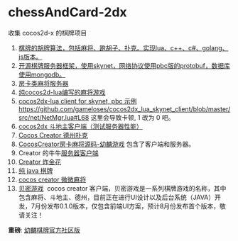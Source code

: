 # chessAndCard-2dx
收集 cocos2d-x 的棋牌项目

1. [棋牌的胡牌算法，包括麻将、跑胡子、扑克。实现lua、c++、c#、golang、js版本。](https://github.com/yuanfengyun/qipai)
2. [开源棋牌服务器框架，使用skynet，网络协议使用pbc版的protobuf，数据库使用mongodb。](https://github.com/yuanfengyun/chess_server)
3. [房卡类麻将服务器](https://github.com/yuanfengyun/mj_server)
4. [纯cocos2d-lua编写的麻将游戏](https://github.com/yuanfengyun/mj_client)
5. [cocos2dx-lua client for skynet, pbc 示例](https://github.com/gameloses/cocos2dx_lua_skynet_client) https://github.com/gameloses/cocos2dx_lua_skynet_client/blob/master/src/net/NetMgr.lua#L68 这里会导致卡顿, 1 改为 0 吧。
6. [cocos2dx 斗地主客户端（测试服务器性能）](https://github.com/gameloses/doudizhu)
7. [Cocos Creator 德州扑克](https://github.com/tiancityycf/cocos)
8. [CocosCreator房卡麻将源码-幼麟游戏](http://store.cocos.com/stuff/show/178902.html) 包含了客户端和服务器。
9. Creator 的牛牛[服务器](https://github.com/cqyuanyou/niuniuNodeJS)[客户端](https://github.com/cqyuanyou/niuniuapp)
10. [Creator 炸金花](https://github.com/gjh1987/cccGame/)
11. [纯 java 棋牌](http://git.oschina.net/beimigame/beimi)
12. [cocos creator 微微麻将](https://github.com/jimheaven/weiweimajiang)
13. [贝密游戏](https://gitee.com/beimigame/beimi)  cocos creator 客户端，贝密游戏是一系列棋牌游戏的名称，其中包含麻将、斗地主、德州，目前正在进行UI设计以及后台系统（JAVA）开发，7月份发布0.1.0版本，仅包含前端UI方案，预计8月份发布首个版本，敬请关注！


**重磅**: [幼麟棋牌官方社区版](https://github.com/babykylin/babykylin_scmj)
